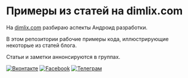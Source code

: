 # Примеры из статей на dimlix.com
На [dimlix.com](https://dimlix.com) разбираю аспекты Андроид разработки.

В этом репозитории рабочие примеры кода, иллюстрирующие некоторые из статей блога.

Статьи и заметки аннонсируются в группах.

[![Вконтакте](https://dimlix.com/wp-content/uploads/2019/10/vk.png)](https://vk.com/dr_dev)
[![Facebook](https://dimlix.com/wp-content/uploads/2019/10/faceb.png)](https://www.facebook.com/droDev)
[![Телеграм](https://dimlix.com/wp-content/uploads/2019/10/tg.png)](https://t.me/droDev)
